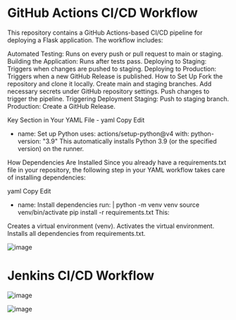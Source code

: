 # GitHub Actions CI/CD Workflow
This repository contains a GitHub Actions-based CI/CD pipeline for deploying a Flask application. The workflow includes:

Automated Testing: Runs on every push or pull request to main or staging.
Building the Application: Runs after tests pass.
Deploying to Staging: Triggers when changes are pushed to staging.
Deploying to Production: Triggers when a new GitHub Release is published.
How to Set Up
Fork the repository and clone it locally.
Create main and staging branches.
Add necessary secrets under GitHub repository settings.
Push changes to trigger the pipeline.
Triggering Deployment
Staging: Push to staging branch.
Production: Create a GitHub Release.

Key Section in Your YAML File -
yaml
Copy
Edit
- name: Set up Python
  uses: actions/setup-python@v4
  with:
    python-version: "3.9"
This automatically installs Python 3.9 (or the specified version) on the runner.

How Dependencies Are Installed
Since you already have a requirements.txt file in your repository, the following step in your YAML workflow takes care of installing dependencies:

yaml
Copy
Edit
- name: Install dependencies
  run: |
    python -m venv venv
    source venv/bin/activate
    pip install -r requirements.txt
This:

Creates a virtual environment (venv).
Activates the virtual environment.
Installs all dependencies from requirements.txt.

![image](https://github.com/user-attachments/assets/d6ce0b65-2bac-4d0c-8b47-7198abe0a267)



# Jenkins CI/CD Workflow


![image](https://github.com/user-attachments/assets/ba012faa-acd0-4c90-be65-402932e8b227)


![image](https://github.com/user-attachments/assets/4bf359b6-6477-4e8e-ac8e-8e81e2e2b0de)

